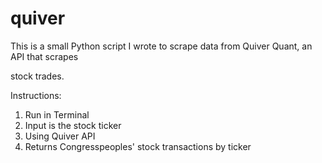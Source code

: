 # quiver

This is a small Python script I wrote to scrape data from Quiver Quant, an API that scrapes 

stock trades. 


Instructions:

1. Run in Terminal  <br>
2. Input is the stock ticker  <br>
3. Using Quiver API  <br>
4. Returns Congresspeoples' stock transactions by ticker

 <br>


